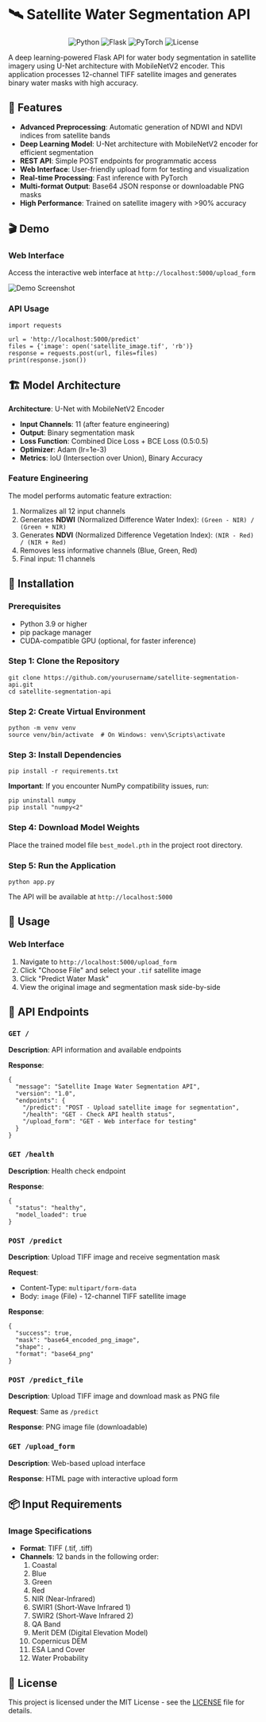 # 🛰️ Satellite Water Segmentation API

<p align="center">
  <img src="https://img.shields.io/badge/Python-3.9+-blue.svg" alt="Python">
  <img src="https://img.shields.io/badge/Flask-3.0.0-green.svg" alt="Flask">
  <img src="https://img.shields.io/badge/PyTorch-2.2.0-red.svg" alt="PyTorch">
  <img src="https://img.shields.io/badge/License-MIT-yellow.svg" alt="License">
</p>

A deep learning-powered Flask API for water body segmentation in satellite imagery using U-Net architecture with MobileNetV2 encoder. This application processes 12-channel TIFF satellite images and generates binary water masks with high accuracy.

## 🌟 Features

- **Advanced Preprocessing**: Automatic generation of NDWI and NDVI indices from satellite bands
- **Deep Learning Model**: U-Net architecture with MobileNetV2 encoder for efficient segmentation
- **REST API**: Simple POST endpoints for programmatic access
- **Web Interface**: User-friendly upload form for testing and visualization
- **Real-time Processing**: Fast inference with PyTorch
- **Multi-format Output**: Base64 JSON response or downloadable PNG masks
- **High Performance**: Trained on satellite imagery with >90% accuracy

## 🎬 Demo

### Web Interface
Access the interactive web interface at `http://localhost:5000/upload_form`

![Demo Screenshot](screenshots/demo.png)

### API Usage
```
import requests

url = 'http://localhost:5000/predict'
files = {'image': open('satellite_image.tif', 'rb')}
response = requests.post(url, files=files)
print(response.json())
```

## 🏗️ Model Architecture

**Architecture**: U-Net with MobileNetV2 Encoder
- **Input Channels**: 11 (after feature engineering)
- **Output**: Binary segmentation mask
- **Loss Function**: Combined Dice Loss + BCE Loss (0.5:0.5)
- **Optimizer**: Adam (lr=1e-3)
- **Metrics**: IoU (Intersection over Union), Binary Accuracy

### Feature Engineering
The model performs automatic feature extraction:
1. Normalizes all 12 input channels
2. Generates **NDWI** (Normalized Difference Water Index): `(Green - NIR) / (Green + NIR)`
3. Generates **NDVI** (Normalized Difference Vegetation Index): `(NIR - Red) / (NIR + Red)`
4. Removes less informative channels (Blue, Green, Red)
5. Final input: 11 channels

## 🚀 Installation

### Prerequisites
- Python 3.9 or higher
- pip package manager
- CUDA-compatible GPU (optional, for faster inference)

### Step 1: Clone the Repository
```
git clone https://github.com/yourusername/satellite-segmentation-api.git
cd satellite-segmentation-api
```

### Step 2: Create Virtual Environment
```
python -m venv venv
source venv/bin/activate  # On Windows: venv\Scripts\activate
```

### Step 3: Install Dependencies
```
pip install -r requirements.txt
```

**Important**: If you encounter NumPy compatibility issues, run:
```
pip uninstall numpy
pip install "numpy<2"
```

### Step 4: Download Model Weights
Place the trained model file `best_model.pth` in the project root directory.

### Step 5: Run the Application
```
python app.py
```

The API will be available at `http://localhost:5000`

## 📖 Usage

### Web Interface
1. Navigate to `http://localhost:5000/upload_form`
2. Click "Choose File" and select your `.tif` satellite image
3. Click "Predict Water Mask"
4. View the original image and segmentation mask side-by-side


## 🔌 API Endpoints

### `GET /`
**Description**: API information and available endpoints

**Response**:
```
{
  "message": "Satellite Image Water Segmentation API",
  "version": "1.0",
  "endpoints": {
    "/predict": "POST - Upload satellite image for segmentation",
    "/health": "GET - Check API health status",
    "/upload_form": "GET - Web interface for testing"
  }
}
```

### `GET /health`
**Description**: Health check endpoint

**Response**:
```
{
  "status": "healthy",
  "model_loaded": true
}
```

### `POST /predict`
**Description**: Upload TIFF image and receive segmentation mask

**Request**:
- Content-Type: `multipart/form-data`
- Body: `image` (File) - 12-channel TIFF satellite image

**Response**:
```
{
  "success": true,
  "mask": "base64_encoded_png_image",
  "shape": ,
  "format": "base64_png"
}
```

### `POST /predict_file`
**Description**: Upload TIFF image and download mask as PNG file

**Request**: Same as `/predict`

**Response**: PNG image file (downloadable)

### `GET /upload_form`
**Description**: Web-based upload interface

**Response**: HTML page with interactive upload form

## 📦 Input Requirements

### Image Specifications
- **Format**: TIFF (.tif, .tiff)
- **Channels**: 12 bands in the following order:
  1. Coastal
  2. Blue
  3. Green
  4. Red
  5. NIR (Near-Infrared)
  6. SWIR1 (Short-Wave Infrared 1)
  7. SWIR2 (Short-Wave Infrared 2)
  8. QA Band
  9. Merit DEM (Digital Elevation Model)
  10. Copernicus DEM
  11. ESA Land Cover
  12. Water Probability

## 📝 License

This project is licensed under the MIT License - see the [LICENSE](LICENSE) file for details.
